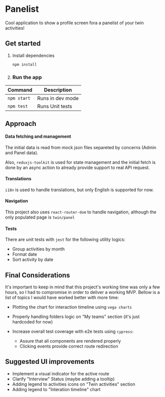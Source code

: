 # Panelist

Cool application to show a profile screen fora a panelist of your twin activities!

## Get started

1. Install dependencies

   ```bash
   npm install
   ```

2. ### Run the app

| Command     | Description      |
| ----------- | ---------------- |
| `npm start` | Runs in dev mode |
| `npm test`  | Runs Unit tests  |

## Approach

#### Data fetching and management

The initial data is read from mock json files separeted by concerns (Admin and Panel data).

Also, `reduxjs-toolkit` is used for state management and the initial fetch is done by an async action to already provide support to real API request.

#### Translations

`i18n` is used to handle translations, but only English is supported for now.

#### Navigation

This project also uses `react-router-dom` to handle navigation, although the only populated page is `twin/panel`

#### Tests

There are unit tests with `jest` for the following utility logics:

- Group activities by month
- Format date
- Sort activity by date

## Final Considerations

It's important to keep in mind that this project's working time was only a few hours, so I had to compromise in order to deliver a working MVP. Bellow is a list of topics I would have worked better with more time:

- Plotting the chart for interaction timeline using `vega charts`
- Properly handling folders logic on "My teams" section (it's just hardcoded for now)
- Increase overall test coverage with e2e tests using `cypress`:

  - Assure that all components are rendered properly
  - Clicking events provide correct route redirection

## Suggested UI improvements

- Implement a visual indicator for the active route
- Clarify "Interview" Status (maybe adding a tooltip)
- Adding legend to activities icons on "Twin activities" section
- Adding legend to "Interation timeline" chart
